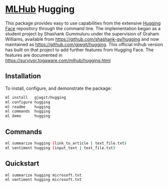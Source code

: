 # [MLHub](https://mlhub.ai) Hugging

This package provides easy to use capabilities from the extensive
[Hugging Face](w) repository through the command
line. The implementation began as a student project by Shashank
Gummuluru under the supervision of Graham Williams, available from
https://github.com/shashank-gv/hugging and now maintained as
https://github.com/gjwgit/hugging. This official mlhub version has
built on that project to add further features from Hugging Face. The
features are documented in
https://survivor.togaware.com/mlhub/hugging.html

## Installation

To install, configure, and demonstrate the package:

```bash
ml install   gjwgit/hugging
ml configure hugging
ml readme    hugging
ml commands  hugging
ml demo      hugging
```

## Commands

```bash
ml summarize hugging (link_to_article | text_file.txt)
ml sentiment hugging (input_text | text_file.txt)
```

## Quickstart

```bash
ml summarize hugging microsoft.txt
ml sentiment hugging microsoft.txt
```
